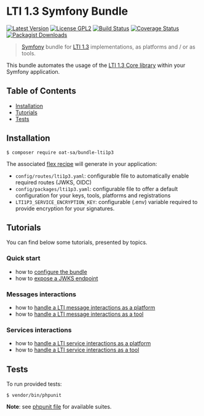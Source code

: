 # LTI 1.3 Symfony Bundle

[![Latest Version](https://img.shields.io/github/tag/oat-sa/bundle-lti1p3.svg?style=flat&label=release)](https://github.com/oat-sa/bundle-lti1p3/tags)
[![License GPL2](http://img.shields.io/badge/licence-LGPL%202.1-blue.svg)](http://www.gnu.org/licenses/lgpl-2.1.html)
[![Build Status](https://travis-ci.org/oat-sa/bundle-lti1p3.svg?branch=master)](https://travis-ci.org/oat-sa/bundle-lti1p3)
[![Coverage Status](https://coveralls.io/repos/github/oat-sa/bundle-lti1p3/badge.svg?branch=master)](https://coveralls.io/github/oat-sa/bundle-lti1p3?branch=master)
[![Packagist Downloads](http://img.shields.io/packagist/dt/oat-sa/bundle-lti1p3.svg)](https://packagist.org/packages/oat-sa/bundle-lti1p3)


> [Symfony](https://symfony.com/) bundle for [LTI 1.3](http://www.imsglobal.org/spec/lti/v1p3) implementations, as platforms and / or as tools.

This bundle automates the usage of the [LTI 1.3 Core library](https://github.com/oat-sa/lib-lti1p3-core) within your Symfony application.

## Table of Contents

- [Installation](#installation)
- [Tutorials](#tutorials)
- [Tests](#tests)

## Installation

```console
$ composer require oat-sa/bundle-lti1p3
```

The associated [flex recipe](https://github.com/symfony/recipes-contrib/tree/master/oat-sa/bundle-lti1p3) will generate in your application:
 - `config/routes/lti1p3.yaml`: configurable file to automatically enable required routes (JWKS, OIDC)
 - `config/packages/lti1p3.yaml`: configurable file to offer a default configuration for your keys, tools, platforms and registrations
 - `LTI1P3_SERVICE_ENCRYPTION_KEY`: configurable (.env) variable required to provide encryption for your signatures.

## Tutorials

You can find below some tutorials, presented by topics.

### Quick start

- how to [configure the bundle](doc/quickstart/configuration.md)
- how to [expose a JWKS endpoint](doc/quickstart/jwks.md)

### Messages interactions

- how to [handle a LTI message interactions as a platform](doc/message/platform.md)
- how to [handle a LTI message interactions as a tool](doc/message/tool.md)

### Services interactions

- how to [handle a LTI service interactions as a platform](doc/service/platform.md)
- how to [handle a LTI service interactions as a tool](doc/service/tool.md)

## Tests

To run provided tests:

```console
$ vendor/bin/phpunit
```

**Note**: see [phpunit file](phpunit.xml.dist) for available suites.
